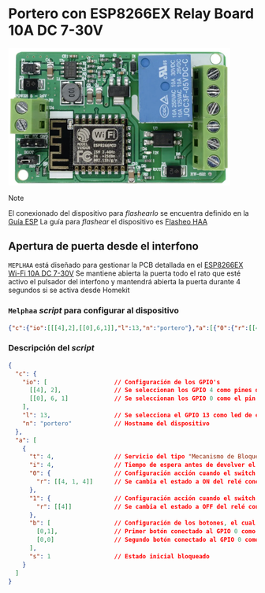 # Portero con ESP8266EX Relay Board 10A DC 7-30V

<img src="../images/esp8266ex_relay.png" alt="ESP8266EX-Relay" width="450"/>

> [!NOTE]
> El conexionado del dispositivo para _flashearlo_ se encuentra definido en la [Guía ESP](../docs/esp_relay_pinout.md)
> La guía para _flashear_ el dispositivo es [Flasheo HAA](../docs/flash_haa.md)

## Apertura de puerta desde el interfono

`MEPLHAA` está diseñado para gestionar la PCB detallada en el [ESP8266EX Wi-Fi 10A DC 7-30V](../docs/esp_relay_pinout.md)
Se mantiene abierta la puerta todo el rato que esté activo el pulsador del interfono y mantendrá abierta la puerta durante 4 segundos si se activa desde Homekit

### `Melphaa` _script_ para configurar al dispositivo

```json
{"c":{"io":[[[4],2],[[0],6,1]],"l":13,"n":"portero"},"a":[{"0":{"r":[[4,1,4]]},"1":{"r":[[4]]},"t":4,"i":4,"b":[[0,1],[0,0]],"s":1}]}
```

### Descripción del _script_

```json
{
  "c": {
    "io": [                   // Configuración de los GPIO's
      [[4], 2],               // Se seleccionan los GPIO 4 como pines de salida
      [[0], 6, 1]             // Se seleccionan los GPIO 0 como el pin de entrada con la resistencia de pull-up interna habilitada y señal invertida
    ],
    "l": 13,                  // Se selecciona el GPIO 13 como led de estado del dispositivo
    "n": "portero"            // Hostname del dispositivo
  },
  "a": [
    {
      "t": 4,                 // Servicio del tipo "Mecanismo de Bloqueo"
      "i": 4,                 // Tiempo de espera antes de devolver el mecanismo a su estado anterior en Homekit
      "0": {                  // Configuración acción cuando el switch de Homekit está a OFF
        "r": [[4, 1, 4]]      // Se cambia el estado a ON del relé conectado a la GPIO 4 con una duración de 4 segundos
      },
      "1": {                  // Configuración acción cuando el switch de Homekit está a ON
        "r": [[4]]            // Se cambia el estado a OFF del relé conectado a la GPIO 4 hasta que vuelva a activarse
      },
      "b": [                  // Configuración de los botones, el cual debe ser una array
        [0,1],                // Primer botón conectado al GPIO 0 como "pulsación simple"
        [0,0]                 // Segundo botón conectado al GPIO 0 como "pulsación simple" invertida (valor opuesto al tipo 1)
      ],
      "s": 1                  // Estado inicial bloqueado
    }
  ]
}
```
